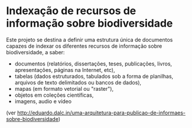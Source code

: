 # Indexação de recursos de informação sobre biodiversidade

Este projeto se destina a definir uma estrutura única de documentos capazes de indexar os diferentes recursos de informação sobre biodiversidade, a saber:

* documentos (relatórios, dissertações, teses, publicações, livros, apresentações, páginas na Internet, etc), 
* tabelas (dados estruturados, tabulados sob a forma de planilhas, arquivos de texto delimitados ou bancos de dados), 
* mapas (em formato vetorial ou "raster"),
* objetos em coleções científicas,
* imagens, audio e vídeo


(ver http://eduardo.dalc.in/uma-arquitetura-para-publicao-de-informaes-sobre-biodiversidade)
